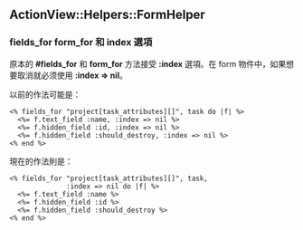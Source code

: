 ## ActionView::Helpers::FormHelper

### fields\_for form\_for 和 index 選項

原本的 **#fields\_for** 和 **form\_for** 方法接受 **:index** 選項。在 form 物件中，如果想要取消就必须使用 **:index => nil**。

以前的作法可能是：

	<% fields_for "project[task_attributes][]", task do |f| %>
	  <%= f.text_field :name, :index => nil %>
	  <%= f.hidden_field :id, :index => nil %>
	  <%= f.hidden_field :should_destroy, :index => nil %>
	<% end %>

現在的作法則是：

	<% fields_for "project[task_attributes][]", task,
	              :index => nil do |f| %>
	  <%= f.text_field :name %>
	  <%= f.hidden_field :id %>
	  <%= f.hidden_field :should_destroy %>
	<% end %>